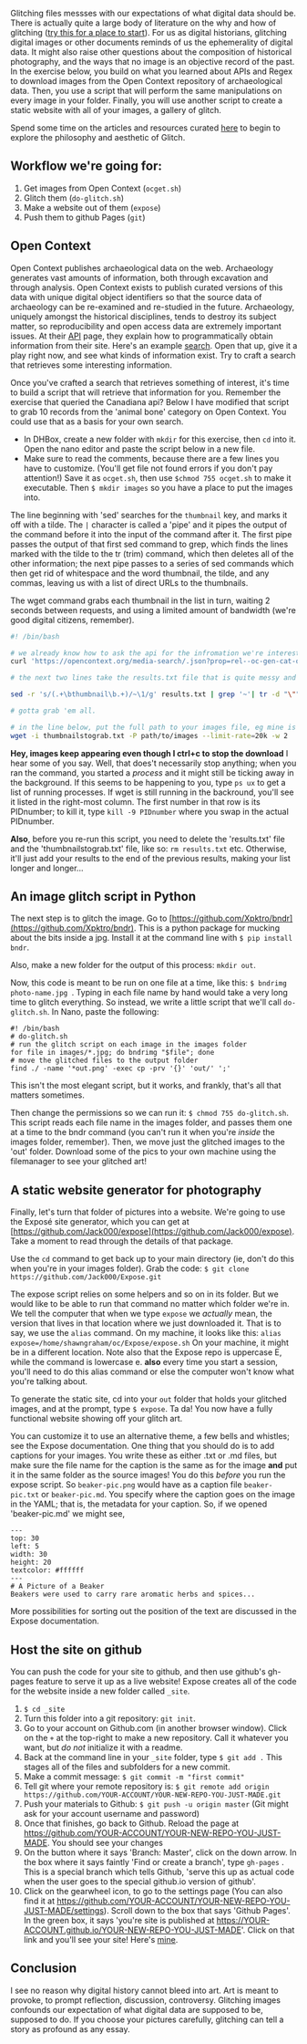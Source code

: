 
Glitching files messses with our expectations of what digital data should be. There is actually quite a large body of literature on the why and how of glitching ([try this for a place to start](https://github.com/GlitchTools/Glitch-Arts-Resources#writings)). For us as digital historians, glitching digital images or other documents reminds of us the ephemerality of digital data. It might also raise other questions about the composition of historical photography, and the ways that no image is an objective record of the past. In the exercise below, you build on what you learned about APIs and Regex to download images from the Open Context repository of archaeological data. Then, you use a script that will perform the same manipulations on every image in your folder. Finally, you will use another script to create a static website with all of your images, a gallery of glitch.

Spend some time on the articles and resources curated [here](https://github.com/GlitchTools/Glitch-Arts-Resources) to begin to explore the philosophy and aesthetic of Glitch.

## Workflow we're going for:

1. Get images from Open Context (`ocget.sh`)
2. Glitch them (`do-glitch.sh`)
3. Make a website out of them (`expose`)
4. Push them to github Pages (`git`)

## Open Context

Open Context publishes archaeological data on the web. Archaeology generates vast amounts of information, both through excavation and through analysis. Open Context exists to publish curated versions of this data with unique digital object identifiers so that the source data of archaeology can be re-examined and re-studied in the future. Archaeology, uniquely amongst the historical disciplines, tends to destroy its subject matter, so reproducibility and open access data are extremely important issues. At their [API](https://opencontext.org/about/services) page, they explain how to programmatically obtain information from their site. Here's an example [search](https://opencontext.org/media-search/.json?prop=rel--oc-gen-cat-object||rel--oc-gen-cat-animal-bone&response=uri-meta&rows=10). Open that up, give it a play right now, and see what kinds of information exist. Try to craft a search that retrieves some interesting information.

Once you've crafted a search that retrieves something of interest, it's time to build a script that will retrieve that information for you. Remember the exercise that queried the Canadiana api? Below I have modified that script to grab 10 records from the 'animal bone' category on Open Context. You could use that as a basis for your own search.

+ In DHBox, create a new folder with `mkdir` for this exercise, then `cd` into it. Open the nano editor and paste the script below in a new file.
+ Make sure to read the comments, because there are a few lines you have to customize. (You'll get file not found errors if you don't pay attention!) Save it as `ocget.sh`, then use `$chmod 755 ocget.sh` to make it executable. Then `$ mkdir images` so you have a place to put the images into.

The line beginning with 'sed' searches for the `thumbnail` key, and marks it off with a tilde. The `|` character is called a 'pipe' and it pipes the output of the command before it into the input of the command after it. The first pipe passes the output of that first sed command to grep, which finds the lines marked with the tilde to the tr (trim) command, which then deletes all of the other information; the next pipe passes to a series of sed commands which then get rid of whitespace and the word thumbnail, the tilde, and any commas, leaving us with a list of direct URLs to the thumbnails.

The wget command grabs each thumbnail in the list in turn, waiting 2 seconds between requests, and using a limited amount of bandwidth (we're good digital citizens, remember).

```bash
#! /bin/bash

# we already know how to ask the api for the infromation we're interested in, from studying opencontex.org' api documentation. Below we ask for a 10 records related to animal bones
curl 'https://opencontext.org/media-search/.json?prop=rel--oc-gen-cat-object||rel--oc-gen-cat-animal-bone&response=uri-meta&rows=10' >> results.txt

# the next two lines take the results.txt file that is quite messy and clean it up. I'll try to explain what they all mean. Basically, tr deletes a given character - so we delete quotation marks "\"" (the slash tells the computer not to treat the quotation mark as a computer code, but as a quotation mark itself), to erase spaces, and to find the phrase "key:" and delete it too.

sed -r 's/(.+\bthumbnail\b.+)/~\1/g' results.txt | grep '~'| tr -d "\"" | tr -d "{" | tr -d "}" | tr -s " " | sed '/^\s*$/d' | tr -d ' ' | sed 's/\bthumbnail:\b//g' | sed 's/,//g' | sed 's/~//g'> thumbnailstograb.txt

# gotta grab 'em all.

# in the line below, put the full path to your images file, eg mine is home/shawngraham/oc/images. Yours might be home/yourname/oc/images
wget -i thumbnailstograb.txt -P path/to/images --limit-rate=20k -w 2
```

**Hey, images keep appearing even though I ctrl+c to stop the download** I hear some of you say. Well, that does't necessarily stop anything; when you ran the command, you started a _process_ and it might still be ticking away in the background. If this seems to be happening to you, type `ps ux` to get a list of running processes. If wget is still running in the backround, you'll see it listed in the right-most column. The first number in that row is its PIDnumber; to kill it, type `kill -9 PIDnumber` where you swap in the actual PIDnumber.

**Also**, before you re-run this script, you need to delete the 'results.txt' file and the 'thumbnailstograb.txt' file, like so: `rm results.txt` etc. Otherwise, it'll just add your results to the end of the previous results, making your list longer and longer...

## An image glitch script in Python

The next step is to glitch the image. Go to [https://github.com/Xpktro/bndr](https://github.com/Xpktro/bndr). This is a python package for mucking about the bits inside a jpg. Install it at the command line with `$ pip install bndr`.

Also, make a new folder for the output of this process: `mkdir out`.

Now, this code is meant to be run on one file at a time, like this: `$ bndrimg photo-name.jpg `. Typing in each file name by hand would take a very long time to glitch everything. So instead, we write a little script that we'll call `do-glitch.sh`. In Nano, paste the following:

```
#! /bin/bash
# do-glitch.sh
# run the glitch script on each image in the images folder
for file in images/*.jpg; do bndrimg "$file"; done
# move the glitched files to the output folder
find ./ -name '*out.png' -exec cp -prv '{}' 'out/' ';'
```
This isn't the most elegant script, but it works, and frankly, that's all that matters sometimes.

Then change the permissions so we can run it: `$ chmod 755 do-glitch.sh`. This script reads each file name in the images folder, and passes them one at a time to the bndr command (you can't run it when you're *inside* the images folder, remember). Then, we move just the glitched images to the 'out' folder. Download some of the pics to your own machine using the filemanager to see your glitched art!

## A static website generator for photography

Finally, let's turn that folder of pictures into a website. We're going to use the Exposé site generator, which you can get at [https://github.com/Jack000/expose](https://github.com/Jack000/expose). Take a moment to read through the details of that package.

Use the `cd` command to get back up to your main directory (ie, don't do this when you're in your images folder). Grab the code:
`$ git clone https://github.com/Jack000/Expose.git`

The expose script relies on some helpers and so on in its folder. But we would like to be able to run that command no matter which folder we're in. We tell the computer that when we type `expose` we *actually* mean, the version that lives in that location where we just downloaded it. That is to say, we use the `alias` command. On my machine, it looks like this:
`alias expose=/home/shawngraham/oc/Expose/expose.sh` On your machine, it might be in a different location. Note also that the Expose repo is uppercase E, while the command is lowercase e. **also** every time you start a session, you'll need to do this alias command or else the computer won't know what you're talking about.

To generate the static site, cd into your `out` folder that holds your glitched images, and at the prompt, type `$ expose`. Ta da! You now have a fully functional website showing off your glitch art.

You can customize it to use an alternative theme, a few bells and whistles; see the Expose documentation. One thing that you should do is to add captions for your images. You write these as either .txt or .md files, but make sure the file name for the caption is the same as for the image **and** put it in the same folder as the source images! You do this *before* you run the expose script. So `beaker-pic.png` would have as a caption file `beaker-pic.txt` or `beaker-pic.md`. You specify where the caption goes on the image in the YAML; that is, the metadata for your caption. So, if we opened 'beaker-pic.md' we might see,

```
---
top: 30
left: 5
width: 30
height: 20
textcolor: #ffffff
---
# A Picture of a Beaker
Beakers were used to carry rare aromatic herbs and spices...

```
More possibilities for sorting out the position of the text are discussed in the Expose documentation.

## Host the site on github

You can push the code for your site to github, and then use github's gh-pages feature to serve it up as a live website! Expose creates all of the code for the website inside a new folder called `_site`.

1. `$ cd _site`
2. Turn this folder into a git repository: `git init`.
3. Go to your account on Github.com (in another browser window). Click on the `+` at the top-right to make a new repository. Call it whatever you want, but *do not* initialize it with a readme.
4. Back at the command line in your `_site` folder, type `$ git add .` This stages all of the files and subfolders for a new commit.
5. Make a commit message: `$ git commit -m "first commit"`
6. Tell git where your remote repository is: `$ git remote add origin https://github.com/YOUR-ACCOUNT/YOUR-NEW-REPO-YOU-JUST-MADE.git`
7. Push your materials to Github: `$ git push -u origin master` (Git might ask for your account username and password)
8. Once that finishes, go back to Github. Reload the page at https://github.com/YOUR-ACCOUNT/YOUR-NEW-REPO-YOU-JUST-MADE. You should see your changes
9. On the button where it says 'Branch: Master', click on the down arrow. In the box where it says faintly 'Find or create a branch', type `gh-pages` . This is a special branch which tells Github, 'serve this up as actual code when the user goes to the special github.io version of github'.
10. Click on the gearwheel icon, to go to the settings page (You can also find it at https://github.com/YOUR-ACCOUNT/YOUR-NEW-REPO-YOU-JUST-MADE/settings). Scroll down to the box that says 'Github Pages'. In the green box, it says 'you're site is published at https://YOUR-ACCOUNT.github.io/YOUR-NEW-REPO-YOU-JUST-MADE'. Click on that link and you'll see your site! Here's [mine](https://shawngraham.github.io/exposetest/site/).

## Conclusion

I see no reason why digital history cannot bleed into art. Art is meant to provoke, to prompt reflection, discussion, controversy. Glitching images confounds our expectation of what digital data are supposed to be, supposed to do. If you choose your pictures carefully, glitching can tell a story as profound as any essay.
